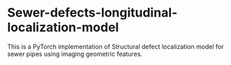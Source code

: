 # Sewer-defects-longitudinal-localization-model
This is a PyTorch implementation of Structural defect localization model for sewer pipes using imaging geometric features.
